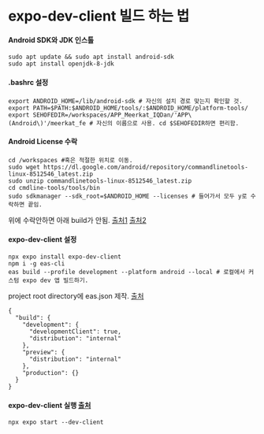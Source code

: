 # expo-dev-client 빌드 하는 법

#### Android SDK와 JDK 인스톨
```
sudo apt update && sudo apt install android-sdk
sudo apt install openjdk-8-jdk
```


#### .bashrc 설정
```
export ANDROID_HOME=/lib/android-sdk # 자신의 설치 경로 맞는지 확인할 것.
export PATH=$PATH:$ANDROID_HOME/tools/:$ANDROID_HOME/platform-tools/
export SEHOFEDIR=/workspaces/APP_Meerkat_IQDan/'APP\(Android\)'/meerkat_fe # 자신의 이름으로 사용. cd $SEHOFEDIR하면 편리함.
```

#### Android License 수락
```
cd /workspaces #혹은 적절한 위치로 이동.
sudo wget https://dl.google.com/android/repository/commandlinetools-linux-8512546_latest.zip
sudo unzip commandlinetools-linux-8512546_latest.zip
cd cmdline-tools/tools/bin
sudo sdkmanager --sdk_root=$ANDROID_HOME --licenses # 들어가서 모두 y로 수락하면 끝임.
```
위에 수락안하면 아래 build가 안됨.
[출처1](https://stackoverflow.com/questions/53994924/sdkmanager-command-not-found-after-installing-android-sdk)
[출처2](https://stackoverflow.com/questions/54273412/failed-to-install-the-following-android-sdk-packages-as-some-licences-have-not)


#### expo-dev-client 설정
```
npx expo install expo-dev-client
npm i -g eas-cli
eas build --profile development --platform android --local # 로컬에서 커스텀 expo dev 앱 빌드하기.
```
project root directory에 eas.json 제작. [출처](https://docs.expo.dev/build/eas-json/)
```
{
  "build": {
    "development": {
      "developmentClient": true,
      "distribution": "internal"
    },
    "preview": {
      "distribution": "internal"
    },
    "production": {}
  }
}
```

#### expo-dev-client 실행 [출처](https://docs.expo.dev/development/getting-started/)
```
npx expo start --dev-client
```


